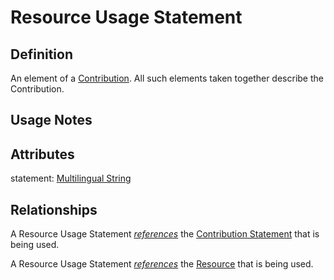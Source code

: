 # Resource Usage Statement

## Definition
An element of a [Contribution](../entities/Contribution.md). All such elements taken together describe the Contribution.

## Usage Notes

## Attributes
statement: [Multilingual String](../datatypes/Multilingual_String.md)

## Relationships
A Resource Usage Statement *[references](../entities/Resource.md)* the [Contribution Statement](../entities/Contribution_Statement.md) that is being used.

A Resource Usage Statement *[references](../entities/Resource.md)* the [Resource](../entities/Resource.md) that is being used. 
